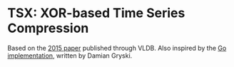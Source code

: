 # TSX: XOR-based Time Series Compression

Based on the [2015 paper](http://www.vldb.org/pvldb/vol8/p1816-teller.pdf) published through VLDB.
Also inspired by the [Go implementation](https://github.com/dgryski/go-tsz), written by Damian Gryski.
